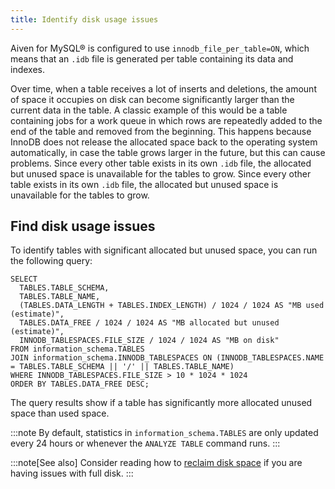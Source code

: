 ```yaml
---
title: Identify disk usage issues
---
```


Aiven for MySQL® is configured to use `innodb_file_per_table=ON`, which
means that an `.idb` file is generated per table containing its data and
indexes.

Over time, when a table receives a lot of inserts and deletions, the
amount of space it occupies on disk can become significantly larger than
the current data in the table. A classic example of this would be a
table containing jobs for a work queue in which rows are repeatedly
added to the end of the table and removed from the beginning. This
happens because InnoDB does not release the allocated space back to the
operating system automatically, in case the table grows larger in the
future, but this can cause problems. Since every other table exists in
its own `.idb` file, the allocated but unused space is unavailable for
the tables to grow. Since every other table exists in its own `.idb`
file, the allocated but unused space is unavailable for the tables to
grow.

## Find disk usage issues

To identify tables with significant allocated but unused space, you can
run the following query:

``` shell
SELECT
  TABLES.TABLE_SCHEMA,
  TABLES.TABLE_NAME,
  (TABLES.DATA_LENGTH + TABLES.INDEX_LENGTH) / 1024 / 1024 AS "MB used (estimate)",
  TABLES.DATA_FREE / 1024 / 1024 AS "MB allocated but unused (estimate)",
  INNODB_TABLESPACES.FILE_SIZE / 1024 / 1024 AS "MB on disk"
FROM information_schema.TABLES
JOIN information_schema.INNODB_TABLESPACES ON (INNODB_TABLESPACES.NAME = TABLES.TABLE_SCHEMA || '/' || TABLES.TABLE_NAME)
WHERE INNODB_TABLESPACES.FILE_SIZE > 10 * 1024 * 1024
ORDER BY TABLES.DATA_FREE DESC;
```

The query results show if a table has significantly more allocated
unused space than used space.

:::note
By default, statistics in `information_schema.TABLES` are only updated
every 24 hours or whenever the `ANALYZE TABLE` command runs.
:::

:::note[See also]
Consider reading how to
[reclaim disk space](/docs/products/mysql/howto/reclaim-disk-space) if you are having issues with full disk.
:::
